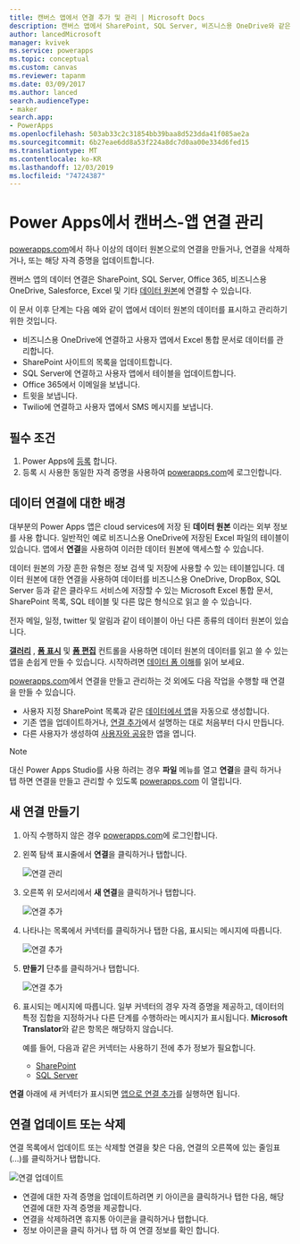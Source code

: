 ```yaml
---
title: 캔버스 앱에서 연결 추가 및 관리 | Microsoft Docs
description: 캔버스 앱에서 SharePoint, SQL Server, 비즈니스용 OneDrive와 같은 데이터 원본에 대한 연결 추가, 삭제 및 업데이트
author: lancedMicrosoft
manager: kvivek
ms.service: powerapps
ms.topic: conceptual
ms.custom: canvas
ms.reviewer: tapanm
ms.date: 03/09/2017
ms.author: lanced
search.audienceType:
- maker
search.app:
- PowerApps
ms.openlocfilehash: 503ab33c2c31854bb39baa8d523dda41f085ae2a
ms.sourcegitcommit: 6b27eae6dd8a53f224a8dc7d0aa00e334d6fed15
ms.translationtype: MT
ms.contentlocale: ko-KR
ms.lasthandoff: 12/03/2019
ms.locfileid: "74724387"
---
```

# <a name="manage-canvas-app-connections-in-power-apps"></a>Power Apps에서 캔버스-앱 연결 관리
[powerapps.com](https://make.powerapps.com?utm_source=padocs&utm_medium=linkinadoc&utm_campaign=referralsfromdoc)에서 하나 이상의 데이터 원본으로의 연결을 만들거나, 연결을 삭제하거나, 또는 해당 자격 증명을 업데이트합니다.

캔버스 앱의 데이터 연결은 SharePoint, SQL Server, Office 365, 비즈니스용 OneDrive, Salesforce, Excel 및 기타 [데이터 원본](connections-list.md)에 연결할 수 있습니다.

이 문서 이후 단계는 다음 예와 같이 앱에서 데이터 원본의 데이터를 표시하고 관리하기 위한 것입니다.

* 비즈니스용 OneDrive에 연결하고 사용자 앱에서 Excel 통합 문서로 데이터를 관리합니다.
* SharePoint 사이트의 목록을 업데이트합니다.
* SQL Server에 연결하고 사용자 앱에서 테이블을 업데이트합니다.
* Office 365에서 이메일을 보냅니다.
* 트윗을 보냅니다.
* Twilio에 연결하고 사용자 앱에서 SMS 메시지를 보냅니다.

## <a name="prerequisites"></a>필수 조건
1. Power Apps에 [등록](../signup-for-powerapps.md) 합니다.
2. 등록 시 사용한 동일한 자격 증명을 사용하여 [powerapps.com](https://make.powerapps.com?utm_source=padocs&utm_medium=linkinadoc&utm_campaign=referralsfromdoc)에 로그인합니다.

## <a name="background-on-data-connections"></a>데이터 연결에 대한 배경
대부분의 Power Apps 앱은 cloud services에 저장 된 **데이터 원본** 이라는 외부 정보를 사용 합니다. 일반적인 예로 비즈니스용 OneDrive에 저장된 Excel 파일의 테이블이 있습니다. 앱에서 **연결**을 사용하여 이러한 데이터 원본에 액세스할 수 있습니다.

데이터 원본의 가장 흔한 유형은 정보 검색 및 저장에 사용할 수 있는 테이블입니다. 데이터 원본에 대한 연결을 사용하여 데이터를 비즈니스용 OneDrive, DropBox, SQL Server 등과 같은 클라우드 서비스에 저장할 수 있는 Microsoft Excel 통합 문서, SharePoint 목록, SQL 테이블 및 다른 많은 형식으로 읽고 쓸 수 있습니다.

전자 메일, 일정, twitter 및 알림과 같이 테이블이 아닌 다른 종류의 데이터 원본이 있습니다.

**[갤러리](controls/control-gallery.md)** , **[폼 표시](controls/control-form-detail.md)** 및 **[폼 편집](controls/control-form-detail.md)** 컨트롤을 사용하면 데이터 원본의 데이터를 읽고 쓸 수 있는 앱을 손쉽게 만들 수 있습니다. 시작하려면 [데이터 폼 이해](working-with-forms.md)를 읽어 보세요.

[powerapps.com](https://make.powerapps.com?utm_source=padocs&utm_medium=linkinadoc&utm_campaign=referralsfromdoc)에서 연결을 만들고 관리하는 것 외에도 다음 작업을 수행할 때 연결을 만들 수 있습니다.

* 사용자 지정 SharePoint 목록과 같은 [데이터에서 앱](app-from-sharepoint.md)을 자동으로 생성합니다.
* 기존 앱을 업데이트하거나, [연결 추가](add-data-connection.md)에서 설명하는 대로 처음부터 다시 만듭니다.
* 다른 사용자가 생성하여 [사용자와 공유](share-app.md)한 앱을 엽니다.

> [!NOTE]
> 대신 Power Apps Studio를 사용 하려는 경우 **파일** 메뉴를 열고 **연결**을 클릭 하거나 탭 하면 연결을 만들고 관리할 수 있도록 [powerapps.com](https://make.powerapps.com?utm_source=padocs&utm_medium=linkinadoc&utm_campaign=referralsfromdoc) 이 열립니다.

## <a name="create-a-new-connection"></a>새 연결 만들기
1. 아직 수행하지 않은 경우 [powerapps.com](https://make.powerapps.com?utm_source=padocs&utm_medium=linkinadoc&utm_campaign=referralsfromdoc)에 로그인합니다.
2. 왼쪽 탐색 표시줄에서 **연결**을 클릭하거나 탭합니다.
   
    ![연결 관리](./media/add-manage-connections/open-connections.png)
3. 오른쪽 위 모서리에서 **새 연결**을 클릭하거나 탭합니다.
   
    ![연결 추가](./media/add-manage-connections/add-connection.png)
4. 나타나는 목록에서 커넥터를 클릭하거나 탭한 다음, 표시되는 메시지에 따릅니다.
   
   ![연결 추가](./media/add-manage-connections/choose-connection.png)
5. **만들기** 단추를 클릭하거나 탭합니다.
   
   ![연결 추가](./media/add-manage-connections/create-connection.png)
6. 표시되는 메시지에 따릅니다. 일부 커넥터의 경우 자격 증명을 제공하고, 데이터의 특정 집합을 지정하거나 다른 단계를 수행하라는 메시지가 표시됩니다. **Microsoft Translator**와 같은 항목은 해당하지 않습니다.
   
   예를 들어, 다음과 같은 커넥터는 사용하기 전에 추가 정보가 필요합니다.
   
   * [SharePoint](connections/connection-sharepoint-online.md)
   * [SQL Server](connections/connection-azure-sqldatabase.md)

**연결** 아래에 새 커넥터가 표시되면 [앱으로 연결 추가](add-data-connection.md)를 실행하면 됩니다.

## <a name="update-or-delete-a-connection"></a>연결 업데이트 또는 삭제
연결 목록에서 업데이트 또는 삭제할 연결을 찾은 다음, 연결의 오른쪽에 있는 줄임표(...)를 클릭하거나 탭합니다.

![연결 업데이트](./media/add-manage-connections/auth-or-delete.png)

* 연결에 대한 자격 증명을 업데이트하려면 키 아이콘을 클릭하거나 탭한 다음, 해당 연결에 대한 자격 증명을 제공합니다.
* 연결을 삭제하려면 휴지통 아이콘을 클릭하거나 탭합니다.
* 정보 아이콘을 클릭 하거나 탭 하 여 연결 정보를 확인 합니다.

